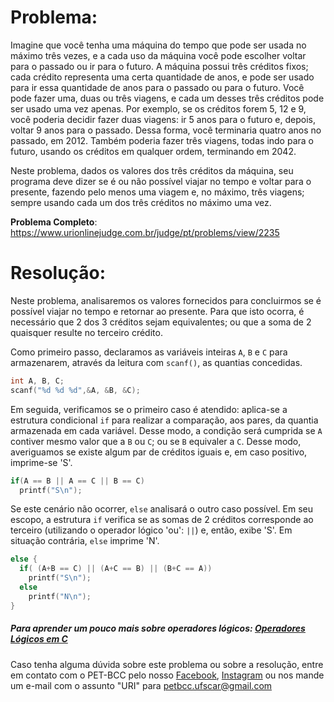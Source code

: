 # Problema:
Imagine que você tenha uma máquina do tempo que pode ser usada no máximo três vezes, e a cada uso da máquina você pode escolher voltar para o passado ou ir para o futuro. A máquina possui três créditos fixos; cada crédito representa uma certa quantidade de anos, e pode ser usado para ir essa quantidade de anos para o passado ou para o futuro. Você pode fazer uma, duas ou três viagens, e cada um desses três créditos pode ser usado uma vez apenas. Por exemplo, se os créditos forem 5, 12 e 9, você poderia decidir fazer duas viagens: ir 5 anos para o futuro e, depois, voltar 9 anos para o passado. Dessa forma, você terminaria quatro anos no passado, em 2012. Também poderia fazer três viagens, todas indo para o futuro, usando os créditos em qualquer ordem, terminando em 2042.

Neste problema, dados os valores dos três créditos da máquina, seu programa deve dizer se é ou não possível viajar no tempo e voltar para o presente, fazendo pelo menos uma viagem e, no máximo, três viagens; sempre usando cada um dos três créditos no máximo uma vez.

**Problema Completo**: https://www.urionlinejudge.com.br/judge/pt/problems/view/2235


# Resolução:
Neste problema, analisaremos os valores fornecidos para concluirmos se é possível viajar no tempo e retornar ao presente. Para que isto ocorra, é necessário que 2 dos 3 créditos sejam equivalentes; ou que a soma de 2 quaisquer resulte no terceiro crédito.  

Como primeiro passo, declaramos as variáveis inteiras `A`, `B` e `C` para armazenarem, através da leitura com `scanf()`, as quantias concedidas.  

```c
int A, B, C;
scanf("%d %d %d",&A, &B, &C);
```  

Em seguida, verificamos se o primeiro caso é atendido: aplica-se a estrutura condicional `if` para realizar a comparação, aos pares, da quantia armazenada em cada variável. Desse modo, a condição será cumprida se `A` contiver mesmo valor que a `B` ou `C`; ou se `B` equivaler a `C`. Desse modo, averiguamos se existe algum par de créditos iguais e, em caso positivo, imprime-se 'S'.  

```c
if(A == B || A == C || B == C)
  printf("S\n");
```  

Se este cenário não ocorrer, `else` analisará o outro caso possível. Em seu escopo, a estrutura `if` verifica se as somas de 2 créditos corresponde ao terceiro (utilizando o operador lógico 'ou': `||`) e, então, exibe 'S'. Em situação contrária, `else` imprime 'N'.  

```c
else {
  if( (A+B == C) || (A+C == B) || (B+C == A))
    printf("S\n");
  else
    printf("N\n");
}
```  


##### Para aprender um pouco mais sobre operadores lógicos: [Operadores Lógicos em C](http://linguagemc.com.br/operadores-logicos-em-c/)  

Caso tenha alguma dúvida sobre este problema ou sobre a resolução, entre em contato com o PET-BCC pelo nosso [Facebook](https://www.facebook.com/petbcc/), [Instagram](https://www.instagram.com/petbcc.ufscar/) ou nos mande um e-mail com o assunto "URI" para  petbcc.ufscar@gmail.com
